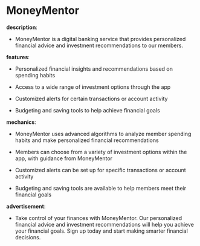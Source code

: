 # MoneyMentor

**description**: 

- MoneyMentor is a digital banking service that provides personalized financial advice and investment recommendations to our members.

**features**: 

- Personalized financial insights and recommendations based on spending habits

- Access to a wide range of investment options through the app

- Customized alerts for certain transactions or account activity

- Budgeting and saving tools to help achieve financial goals

**mechanics**: 

- MoneyMentor uses advanced algorithms to analyze member spending habits and make personalized financial recommendations

- Members can choose from a variety of investment options within the app, with guidance from MoneyMentor

- Customized alerts can be set up for specific transactions or account activity

- Budgeting and saving tools are available to help members meet their financial goals

**advertisement**: 

- Take control of your finances with MoneyMentor. Our personalized financial advice and investment recommendations will help you achieve your financial goals. Sign up today and start making smarter financial decisions.


